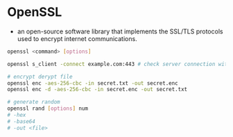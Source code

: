 # OpenSSL 
* an open-source software library that implements the SSL/TLS protocols used to encrypt internet communications.


```bash
openssl <command> [options]
```

```bash
openssl s_client -connect example.com:443 # check server connection with TLS

# encrypt derypt file
openssl enc -aes-256-cbc -in secret.txt -out secret.enc
openssl enc -d -aes-256-cbc -in secret.enc -out secret.txt

# generate random
openssl rand [options] num
# -hex
# -base64
# -out <file>


